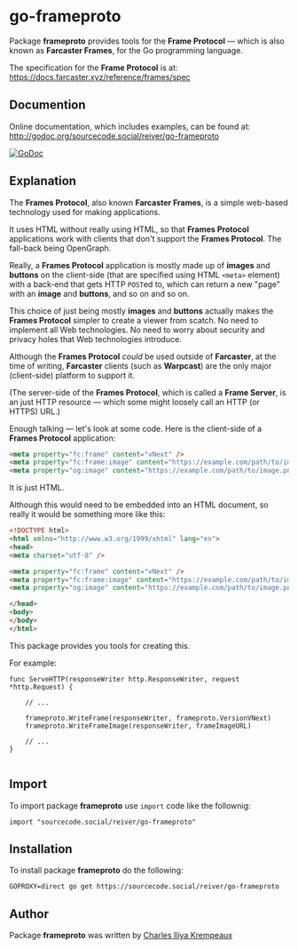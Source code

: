 # go-frameproto

Package **frameproto** provides tools for the **Frame Protocol** — which is also known as **Farcaster Frames**, for the Go programming language.

The specification for the **Frame Protocol** is at:
https://docs.farcaster.xyz/reference/frames/spec

## Documention

Online documentation, which includes examples, can be found at: http://godoc.org/sourcecode.social/reiver/go-frameproto

[![GoDoc](https://godoc.org/sourcecode.social/reiver/go-frameproto?status.svg)](https://godoc.org/sourcecode.social/reiver/go-frameproto)

## Explanation

The **Frames Protocol**, also known **Farcaster Frames**, is a simple web-based technology used for making applications.

It uses HTML without really using HTML, so that **Frames Protocol** applications work with clients that don't support the **Frames Protocol**.
The fall-back being OpenGraph.

Really, a **Frames Protocol** application is mostly made up of **images** and **buttons** on the client-side (that are specified using HTML `<meta>` element) with a back-end that gets HTTP `POST`ed to, which can return a new "page" with an **image** and **buttons**, and so on and so on.

This choice of just being mostly **images** and **buttons**  actually makes the **Frames Protocol** simpler to create a viewer from scatch.
No need to implement all Web technologies.
No need to worry about security and privacy holes that Web technologies introduce.

Although the **Frames Protocol** _could_ be used outside of **Farcaster**, at the time of writing, **Farcaster** clients (such as **Warpcast**) are the only major (client-side) platform to support it.

(The server-side of the <strong>Frames Protocol</strong>, which is called a <strong>Frame Server</strong>, is an just HTTP resource — which some might loosely call an HTTP (or HTTPS) URL.)

Enough talking — let's look at some code.
Here is the client-side of a **Frames Protocol** application:

```html
<meta property="fc:frame" content="vNext" />
<meta property="fc:frame:image" content="https://example.com/path/to/image.png" />
<meta property="og:image" content="https://example.com/path/to/image.png" />
```

It is just HTML.

Although this would need to be embedded into an HTML document, so really it would be something more like this:

```html
<!DOCTYPE html>
<html xmlns="http://www.w3.org/1999/xhtml" lang="en">
<head>
<meta charset="utf-8" />

<meta property="fc:frame" content="vNext" />
<meta property="fc:frame:image" content="https://example.com/path/to/image.png" />
<meta property="og:image" content="https://example.com/path/to/image.png" />

</head>
<body>
</body>
</html>
```

This package provides you tools for creating this.

For example:

```golang
func ServeHTTP(responseWriter http.ResponseWriter, request *http.Request) {

	// ...

	frameproto.WriteFrame(responseWriter, frameproto.VersionVNext)
	frameproto.WriteFrameImage(responseWriter, frameImageURL)

	// ...
}


```

## Import

To import package **frameproto** use `import` code like the follownig:
```
import "sourcecode.social/reiver/go-frameproto"
```

## Installation

To install package **frameproto** do the following:
```
GOPROXY=direct go get https://sourcecode.social/reiver/go-frameproto
```

## Author

Package **frameproto** was written by [Charles Iliya Krempeaux](http://changelog.ca)
